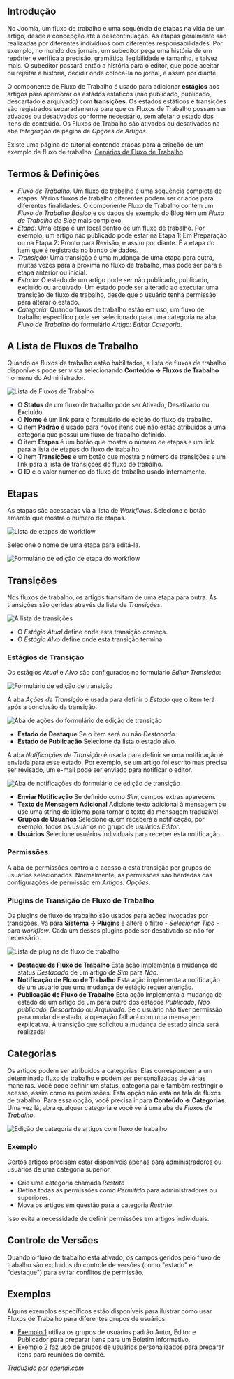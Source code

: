 <!-- Filename: J4.x:Workflow / Display title: Fluxo de Publicação  -->

## Introdução

No Joomla, um fluxo de trabalho é uma sequência de etapas na vida de um artigo, desde a concepção até a descontinuação. As etapas geralmente são realizadas por diferentes indivíduos com diferentes responsabilidades. Por exemplo, no mundo dos jornais, um subeditor pega uma história de um repórter e verifica a precisão, gramática, legibilidade e tamanho, e talvez mais. O subeditor passará então a história para o editor, que pode aceitar ou rejeitar a história, decidir onde colocá-la no jornal, e assim por diante.

O componente de Fluxo de Trabalho é usado para adicionar **estágios** aos artigos para aprimorar os estados estáticos (não publicado, publicado, descartado e arquivado) com **transições**. Os estados estáticos e transições são registrados separadamente para que os Fluxos de Trabalho possam ser ativados ou desativados conforme necessário, sem afetar o estado dos itens de conteúdo. Os Fluxos de Trabalho são ativados ou desativados na aba *Integração* da página de *Opções de Artigos*.

Existe uma página de tutorial contendo etapas para a criação de um exemplo de fluxo de trabalho: [Cenários de Fluxo de Trabalho](jdocmanual?article=user/workflows/workflow-scenarios).

## Termos & Definições

- *Fluxo de Trabalho:* Um fluxo de trabalho é uma sequência completa de etapas. Vários fluxos de trabalho diferentes podem ser criados para diferentes finalidades. O componente Fluxo de Trabalho contém um *Fluxo de Trabalho Básico* e os dados de exemplo do Blog têm um *Fluxo de Trabalho de Blog* mais complexo.
- *Etapa:* Uma etapa é um local dentro de um fluxo de trabalho. Por exemplo, um artigo não publicado pode estar na Etapa 1: Em Preparação ou na Etapa 2: Pronto para Revisão, e assim por diante. É a etapa do item que é registrada no banco de dados.
- *Transição:* Uma transição é uma mudança de uma etapa para outra, muitas vezes para a próxima no fluxo de trabalho, mas pode ser para a etapa anterior ou inicial.
- *Estado:* O estado de um artigo pode ser não publicado, publicado, excluído ou arquivado. Um estado pode ser alterado ao executar uma transição de fluxo de trabalho, desde que o usuário tenha permissão para alterar o estado.
- *Categoria:* Quando fluxos de trabalho estão em uso, um fluxo de trabalho específico pode ser selecionado para uma categoria na aba *Fluxo de Trabalho* do formulário *Artigo: Editar Categoria*.

## A Lista de Fluxos de Trabalho

Quando os fluxos de trabalho estão habilitados, a lista de fluxos de trabalho disponíveis pode ser vista selecionando **Conteúdo → Fluxos de Trabalho** no menu do Administrador.

![Lista de Fluxos de Trabalho](../../../en/images/workflows/workflows-list.png)

- O **Status** de um fluxo de trabalho pode ser Ativado, Desativado ou Excluído.
- O **Nome** é um link para o formulário de edição do fluxo de trabalho.
- O item **Padrão** é usado para novos itens que não estão atribuídos a uma categoria que possui um fluxo de trabalho definido.
- O item **Etapas** é um botão que mostra o número de etapas e um link para a lista de etapas do fluxo de trabalho.
- O item **Transições** é um botão que mostra o número de transições e um link para a lista de transições do fluxo de trabalho.
- O **ID** é o valor numérico do fluxo de trabalho usado internamente.

## Etapas

As etapas são acessadas via a lista de *Workflows*. Selecione o botão amarelo
que mostra o número de etapas.

![Lista de etapas de workflow](../../../en/images/workflows/workflow-stages-list.png)

Selecione o nome de uma etapa para editá-la.

![Formulário de edição de etapa do workflow](../../../en/images/workflows/workflow-stage-edit.png)

## Transições

Nos fluxos de trabalho, os artigos transitam de uma etapa para outra. As transições são geridas através da lista de *Transições*.

![A lista de transições](../../../en/images/workflows/workflow-transitions-list.png)

- O *Estágio Atual* define onde esta transição começa.
- O *Estágio Alvo* define onde esta transição termina.

### Estágios de Transição

Os estágios *Atual* e *Alvo* são configurados no formulário *Editar Transição*:

![Formulário de edição de transição](../../../en/images/workflows/workflow-transition-edit.png)

A aba *Ações de Transição* é usada para definir o *Estado* que o item terá após a conclusão da transição.

![Aba de ações do formulário de edição de transição](../../../en/images/workflows/workflow-transition-edit-actions-tab.png)

- **Estado de Destaque** Se o item será ou não *Destacado*.
- **Estado de Publicação** Selecione da lista o estado alvo.

A aba *Notificações de Transição* é usada para definir se uma notificação é enviada para esse estado. Por exemplo, se um artigo foi escrito mas precisa ser revisado, um e-mail pode ser enviado para notificar o editor.

![Aba de notificações do formulário de edição de transição](../../../en/images/workflows/workflow-transition-edit-notifications-tab.png)

- **Enviar Notificação** Se definido como *Sim*, campos extras aparecem.
- **Texto de Mensagem Adicional** Adicione texto adicional à mensagem ou use uma string de idioma para tornar o texto da mensagem traduzível.
- **Grupos de Usuários** Selecione quem receberá a notificação, por exemplo, todos os usuários no grupo de usuários *Editor*.
- **Usuários** Selecione usuários individuais para receber esta notificação.

### Permissões

A aba de permissões controla o acesso a esta transição por grupos de usuários selecionados. Normalmente, as permissões são herdadas das configurações de permissão em *Artigos: Opções*.

### Plugins de Transição de Fluxo de Trabalho

Os plugins de fluxo de trabalho são usados para ações invocadas por transições. Vá para **Sistema → Plugins** e altere o filtro *- Selecionar Tipo -* para *workflow*. Cada um desses plugins pode ser desativado se não for necessário.

![Lista de plugins de fluxo de trabalho](../../../en/images/workflows/workflow-plugins.png)

- **Destaque de Fluxo de Trabalho** Esta ação implementa a mudança do status *Destacado* de um artigo de *Sim* para *Não*.
- **Notificação de Fluxo de Trabalho** Esta ação implementa a notificação de um usuário que uma mudança de estágio requer atenção.
- **Publicação de Fluxo de Trabalho** Esta ação implementa a mudança de estado de um artigo de um para outro dos estados *Publicado*, *Não publicado*, *Descartado* ou *Arquivado*. Se o usuário não tiver permissão para mudar de estado, a operação falhará com uma mensagem explicativa. A transição que solicitou a mudança de estado ainda será realizada!

## Categorias

Os artigos podem ser atribuídos a categorias. Elas correspondem a um determinado fluxo de trabalho e podem ser personalizadas de várias maneiras. Você pode definir um status, categoria pai e também restringir o acesso, assim como as permissões. Esta opção não está na tela de fluxos de trabalho. Para essa opção, você precisa ir para **Conteúdo → Categorias**. Uma vez lá, abra qualquer categoria e você verá uma aba de *Fluxos de Trabalho*.

![Edição de categoria de artigos com fluxo de trabalho](../../../en/images/workflows/workflow-categories-blog.png)

### Exemplo

Certos artigos precisam estar disponíveis apenas para administradores ou usuários de uma categoria superior.

- Crie uma categoria chamada *Restrito*
- Defina todas as permissões como *Permitido* para administradores ou superiores. 
- Mova os artigos em questão para a categoria *Restrito*.

Isso evita a necessidade de definir permissões em artigos individuais.

## Controle de Versões

Quando o fluxo de trabalho está ativado, os campos geridos pelo fluxo de trabalho são excluídos do controle de versões (como "estado" e "destaque") para evitar conflitos de permissão.

## Exemplos

Alguns exemplos específicos estão disponíveis para ilustrar como usar Fluxos de Trabalho para diferentes grupos de usuários:

- [Exemplo 1](jdocmanual?article=user/workflows/workflow-example-1) utiliza os grupos de usuários padrão Autor, Editor e Publicador para preparar itens para um Boletim Informativo.
- [Exemplo 2](jdocmanual?article=user/workflows/workflow-example-2) faz uso de grupos de usuários personalizados para preparar itens para reuniões do comitê.

*Traduzido por openai.com*

